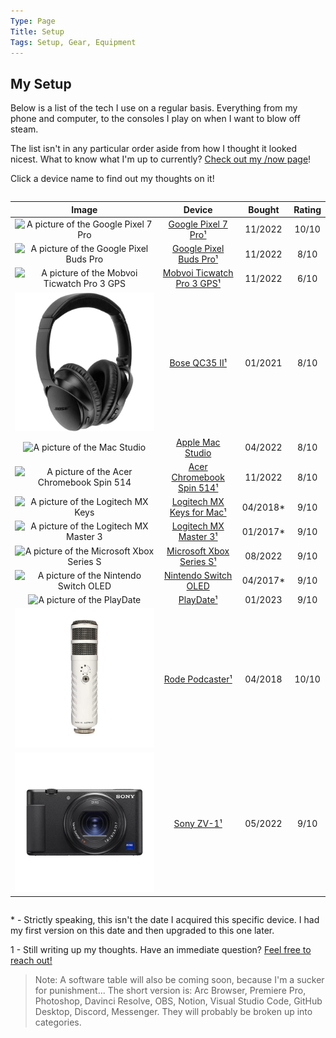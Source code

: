 ```yaml
---
Type: Page
Title: Setup
Tags: Setup, Gear, Equipment
---
```


## My Setup

Below is a list of the tech I use on a regular basis. Everything from my phone and computer, to the consoles I play on when I want to blow off steam.

The list isn't in any particular order aside from how I thought it looked nicest. What to know what I'm up to currently? [Check out my /now page](https://snpy.tech/now)!

Click a device name to find out my thoughts on it!
<div style="overflow-x:auto;">

|                                                                                          Image                                                                                          |                            Device                            |  Bought  | Rating |
|:---------------------------------------------------------------------------------------------------------------------------------------------------------------------------------------:|:------------------------------------------------------------:|:--------:|:------:|
|                                        ![ A picture of the Google Pixel 7 Pro ]( https://m.media-amazon.com/images/I/61FM60RTAgL._AC_SX679_.jpg )                                       |        [Google Pixel 7 Pro¹](/setup/google-pixel-7-pro)       |  11/2022 |  10/10 |
| ![ A picture of the Google Pixel Buds Pro ]( https://lh3.googleusercontent.com/kE8Ov3yIBARB0rUVhZ5UEwMEo91LOD2brIy7j8MbqmSx5A-rHPNqYb-Nboi9rmxE-IG1sxMUf3uoPTkW5i3NxblC4uMJ1FlIBdc=s0 ) |     [Google Pixel Buds Pro¹](/setup/google-pixel-buds-pro)    |  11/2022 |  8/10  |
|                               ![ A picture of the Mobvoi Ticwatch Pro 3 GPS ]( https://d1yt8qkhp8oydd.cloudfront.net/images/img_4784628784481288299.png )                               | [Mobvoi Ticwatch Pro 3 GPS¹](/setup/mobvoi-ticwatch-pro-3-gps)|  11/2022 |  6/10  |
|                         ![ A picture of the Bose QC35 II ]( https://raw.githubusercontent.com/george-probably/chachanidze.com/main/Images/setup/boseqc35ii.webp)                        |              [Bose QC35 II¹](/setup/bose-qc35-ii)             |  01/2021 |  8/10  |
|             ![ A picture of the Mac Studio ]( https://store.storeimages.cdn-apple.com/4668/as-images.apple.com/is/mac-studio-select-202203?wid=500&hei=500&fmt=jpeg&qlt=95 )            |          [Apple Mac Studio](/setup/apple-mac-studio)         |  04/2022 |  8/10  |
|                 ![ A picture of the Acer Chromebook Spin 514 ]( https://images.acer.com/is/image/acer/Chromebook-514-CB514-2H-2HT-Bl1-Silver-01c?$Series-Component-XL$ )                |  [Acer Chromebook Spin 514¹](/setup/acer-chromebook-spin-514) |  11/2022 |  8/10  |
|     ![ A picture of the Logitech MX Keys ]( https://resource.logitech.com/content/dam/logitech/en/products/keyboards/mx-keys-mac/gallery/us-int-mx-keys-for-mac-gallery-front.png )     |  [Logitech MX Keys for Mac¹](/setup/logitech-mx-keys-for-mac) | 04/2018* |  9/10  |
|                                       ![ A picture of the Logitech MX Master 3 ]( https://resource.logitech.com/w_1600,c_limit,q_auto,f_auto,dpr_1.0/d_transparent.gif/content/dam/logitech/en/products/mice/mx-master-3s-mac-bluetooth-mouse/gallery/space-grey/mx-master-3s-for-mac-mouse-side-view-space-grey.png )                                      |      [Logitech MX Master 3¹](/setup/logitech-mx-master-3)     | 01/2017* |  9/10  |
|                      ![ A picture of the Microsoft Xbox Series S ]( https://img-prod-cms-rt-microsoft-com.akamaized.net/cms/api/am/imageFileData/RE4FkjX?ver=c092 )                     |   [Microsoft Xbox Series S¹](/setup/microsoft-xbox-series-s)  |  08/2022 |  9/10  |
|                                  ![ A picture of the Nintendo Switch OLED ]( https://media.currys.biz/i/currysprod/M10227387_white?$l-large$&fmt=auto )                                 |      [Nintendo Switch OLED](/setup/nintendo-switch-oled)     | 04/2017* |  9/10  |
|                         ![ A picture of the PlayDate ]( https://cdn.geekwire.com/wp-content/uploads/2021/06/Playdate-hero-shot.78c70891ea4f-e1623180415168.jpg )                        |                  [PlayDate¹](/setup/playdate)                 |  01/2023 |  9/10  |
|                         ![ A picture of the Rode Podcaster ]( https://raw.githubusercontent.com/george-probably/chachanidze.com/main/Images/setup/Rode%20Podcaster/Rode%20Podcaster.png )                        |                  [Rode Podcaster¹](/setup/rode-podcaster)                 |  04/2018 |  10/10  |
|                         ![ A picture of the Sony ZV-1 ]( https://raw.githubusercontent.com/george-probably/chachanidze.com/main/Images/setup/Sony%20ZV-1/Sony%20ZV-1.png )                        |                  [Sony ZV-1¹](/setup/sony-zv-1)                 |  05/2022 |  9/10  |
</div>

\* \- Strictly speaking, this isn't the date I acquired this specific device. I had my first version on this date and then upgraded to this one later.
  
1 - Still writing up my thoughts. Have an immediate question? [Feel free to reach out!](https://george.chachanidze.com) 

>Note: A software table will also be coming soon, because I'm a sucker for punishment... The short version is: Arc Browser, Premiere Pro, Photoshop, Davinci Resolve, OBS, Notion, Visual Studio Code, GitHub Desktop, Discord, Messenger. They will probably be broken up into categories.